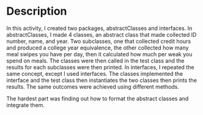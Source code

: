 # Description

In this activity, I created two packages, abstractClasses and interfaces. In abstractClasses,  I made 4 classes, an abstract class that made collected ID number, name, and year. Two subclasses, one that collected credit hours and produced a college year equivalence, the other collected how many meal swipes you have per day, then it calculated how much per weak you spend on meals. The classes were then called in the test class and the results for each subclasses were then printed. In interfaces, I repeated the same concept, except I used interfaces. The classes implemented the interface and the test class then instantiates the two classes then prints the results. The same outcomes were achieved using different methods.

The hardest part was finding out how to format the abstract classes and integrate them.
